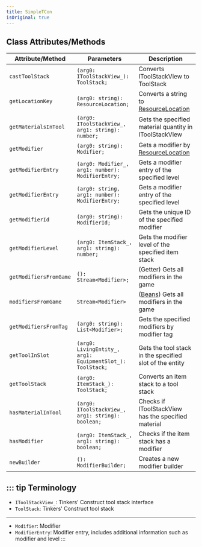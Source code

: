 ```yaml
---
title: SimpleTCon
isOriginal: true
---
```


## Class Attributes/Methods

| Attribute/Method       | Parameters                                                | Description                                             |
| ---------------------- | --------------------------------------------------------- | ------------------------------------------------------- |
| `castToolStack`        | `(arg0: IToolStackView_): ToolStack;`                     | Converts IToolStackView to ToolStack                    |
| `getLocationKey`       | `(arg0: string): ResourceLocation;`                       | Converts a string to [ResourceLocation]                 |
| `getMaterialsInTool`   | `(arg0: IToolStackView_, arg1: string): number;`          | Gets the specified material quantity in IToolStackView  |
| `getModifier`          | `(arg0: string): Modifier;`                               | Gets a modifier by [ResourceLocation]                   |
| `getModifierEntry`     | `(arg0: Modifier_, arg1: number): ModifierEntry;`         | Gets a modifier entry of the specified level            |
| `getModifierEntry`     | `(arg0: string, arg1: number): ModifierEntry;`            | Gets a modifier entry of the specified level            |
| `getModifierId`        | `(arg0: string): ModifierId;`                             | Gets the unique ID of the specified modifier            |
| `getModifierLevel`     | `(arg0: ItemStack_, arg1: string): number;`               | Gets the modifier level of the specified item stack     |
| `getModifiersFromGame` | `(): Stream<Modifier>;`                                   | (Getter) Gets all modifiers in the game                 |
| `modifiersFromGame`    | `Stream<Modifier>`                                        | ([Beans]) Gets all modifiers in the game                |
| `getModifiersFromTag`  | `(arg0: string): List<Modifier>;`                         | Gets the specified modifiers by modifier tag            |
| `getToolInSlot`        | `(arg0: LivingEntity_, arg1: EquipmentSlot_): ToolStack;` | Gets the tool stack in the specified slot of the entity |
| `getToolStack`         | `(arg0: ItemStack_): ToolStack;`                          | Converts an item stack to a tool stack                  |
| `hasMaterialInTool`    | `(arg0: IToolStackView_, arg1: string): boolean;`         | Checks if IToolStackView has the specified material     |
| `hasModifier`          | `(arg0: ItemStack_, arg1: string): boolean;`              | Checks if the item stack has a modifier                 |
| `newBuilder`           | `(): ModifierBuilder;`                                    | Creates a new modifier builder                          |

::: tip Terminology
---
- `IToolStackView_`: Tinkers' Construct tool stack interface
- `ToolStack`: Tinkers' Construct tool stack
---
- `Modifier`: Modifier
- `ModifierEntry`: Modifier entry, includes additional information such as modifier and level
:::

[ResourceLocation]: https://minecraft.fandom.com/wiki/Resource_location
[Beans]: /tips/beans.md
